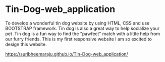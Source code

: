 # Tin-Dog-web_application
To develop a wonderful tin dog website by using HTML, CSS and use BOOTSTRAP framework. Tin dog is also a great way to help socialize your pet .Tin dog is a fun way to find the "pawfect" match with a little help from our furry friends. This is my first responsive website I am so excited to design this website.

https://suribheemaraju.github.io/Tin-Dog-web_application/
